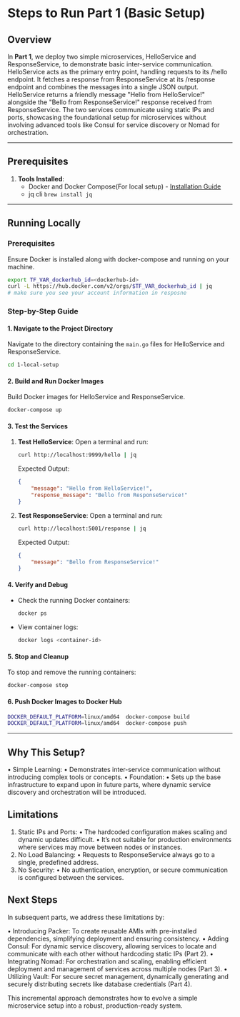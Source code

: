 
# Steps to Run Part 1 (Basic Setup)

## Overview
In **Part 1**, we deploy two simple microservices, HelloService and ResponseService, to demonstrate basic inter-service communication. 
HelloService acts as the primary entry point, handling requests to its /hello endpoint. 
It fetches a response from ResponseService at its /response endpoint and combines the messages into a single JSON output.
HelloService returns a friendly message "Hello from HelloService!" alongside the "Bello from ResponseService!" response received from ResponseService.
The two services communicate using static IPs and ports, showcasing the foundational setup for microservices without involving advanced tools like Consul 
for service discovery or Nomad for orchestration.

---

## Prerequisites
1. **Tools Installed**:
   - Docker and Docker Compose(For local setup) - [Installation Guide](https://docs.docker.com/desktop/?_gl=1*2e29n*_gcl_au*MTUzMTk2ODMzMi4xNzMxMzM3NjM0*_ga*MTg3Mjc5MjUxNC4xNzMxMzM3NjM0*_ga_XJWPQMJYHQ*MTczMzcyNzIyMy4zLjEuMTczMzcyNzI1MS4zMi4wLjA.)
   - jq cli `brew install jq`

---

## Running Locally

### **Prerequisites**
Ensure Docker is installed along with docker-compose and running on your machine.

```sh
export TF_VAR_dockerhub_id=<dockerhub-id>
curl -L https://hub.docker.com/v2/orgs/$TF_VAR_dockerhub_id | jq
# make sure you see your account information in resposne
```

### **Step-by-Step Guide**

#### 1. **Navigate to the Project Directory**
Navigate to the directory containing the `main.go` files for HelloService and ResponseService.

```bash
cd 1-local-setup
```

#### 2. **Build and Run Docker Images**
Build Docker images for HelloService and ResponseService.

```bash
docker-compose up
```

#### 3. **Test the Services**

1. **Test HelloService**:
   Open a terminal and run:
   ```bash
   curl http://localhost:9999/hello | jq
   ```
   Expected Output:
   ```json
   {
       "message": "Hello from HelloService!",
       "response_message": "Bello from ResponseService!"
   }
   ```

2. **Test ResponseService**:
   Open a terminal and run:
   ```bash
   curl http://localhost:5001/response | jq
   ```
   Expected Output:
   ```json
   {
       "message": "Bello from ResponseService!"
   }
   ```

#### 4. **Verify and Debug**
- Check the running Docker containers:
  ```bash
  docker ps
  ```
- View container logs:
  ```bash
  docker logs <container-id>
  ```

#### 5. **Stop and Cleanup**
To stop and remove the running containers:
```bash
docker-compose stop
```

#### 6. **Push Docker Images to Docker Hub**

```bash
DOCKER_DEFAULT_PLATFORM=linux/amd64  docker-compose build
DOCKER_DEFAULT_PLATFORM=linux/amd64  docker-compose push
```

---

## Why This Setup?

  • Simple Learning:
  • Demonstrates inter-service communication without introducing complex tools or concepts.
  • Foundation:
  • Sets up the base infrastructure to expand upon in future parts, where dynamic service discovery and orchestration will be introduced.

## Limitations

  1.  Static IPs and Ports:
  • The hardcoded configuration makes scaling and dynamic updates difficult.
  • It’s not suitable for production environments where services may move between nodes or instances.
  2.  No Load Balancing:
  • Requests to ResponseService always go to a single, predefined address.
  3.  No Security:
  • No authentication, encryption, or secure communication is configured between the services.

## Next Steps

In subsequent parts, we address these limitations by:

  • Introducing Packer: To create reusable AMIs with pre-installed dependencies, simplifying deployment and ensuring consistency.
  • Adding Consul: For dynamic service discovery, allowing services to locate and communicate with each other without hardcoding static IPs (Part 2).
  • Integrating Nomad: For orchestration and scaling, enabling efficient deployment and management of services across multiple nodes (Part 3).
  • Utilizing Vault: For secure secret management, dynamically generating and securely distributing secrets like database credentials (Part 4).

This incremental approach demonstrates how to evolve a simple microservice setup into a robust, production-ready system.